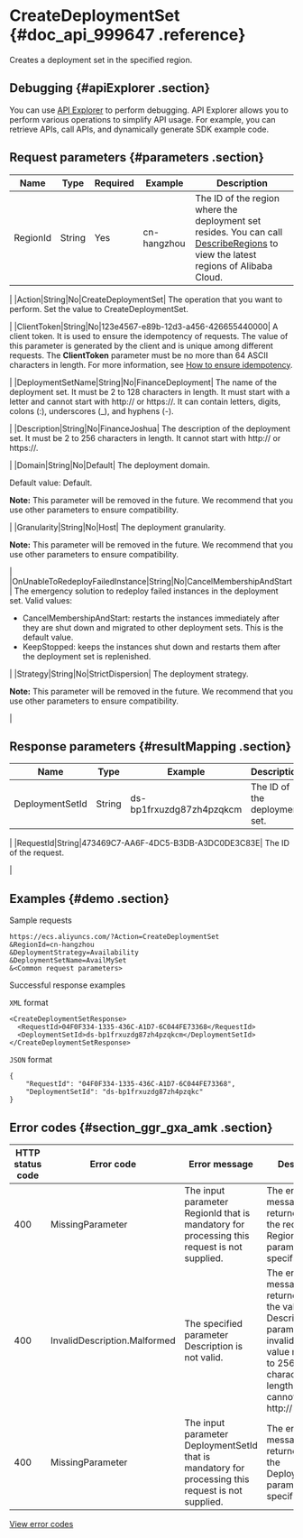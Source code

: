 # CreateDeploymentSet {#doc_api_999647 .reference}

Creates a deployment set in the specified region.

## Debugging {#apiExplorer .section}

You can use [API Explorer](https://api.aliyun.com/#product=Ecs&api=CreateDeploymentSet) to perform debugging. API Explorer allows you to perform various operations to simplify API usage. For example, you can retrieve APIs, call APIs, and dynamically generate SDK example code.

## Request parameters {#parameters .section}

|Name|Type|Required|Example|Description|
|----|----|--------|-------|-----------|
|RegionId|String|Yes|cn-hangzhou| The ID of the region where the deployment set resides. You can call [DescribeRegions](~~25609~~) to view the latest regions of Alibaba Cloud.

 |
|Action|String|No|CreateDeploymentSet| The operation that you want to perform. Set the value to CreateDeploymentSet.

 |
|ClientToken|String|No|123e4567-e89b-12d3-a456-426655440000| A client token. It is used to ensure the idempotency of requests. The value of this parameter is generated by the client and is unique among different requests. The **ClientToken** parameter must be no more than 64 ASCII characters in length. For more information, see [How to ensure idempotency](~~25693~~).

 |
|DeploymentSetName|String|No|FinanceDeployment| The name of the deployment set. It must be 2 to 128 characters in length. It must start with a letter and cannot start with http:// or https://. It can contain letters, digits, colons \(:\), underscores \(\_\), and hyphens \(-\).

 |
|Description|String|No|FinanceJoshua| The description of the deployment set. It must be 2 to 256 characters in length. It cannot start with http:// or https://.

 |
|Domain|String|No|Default| The deployment domain.

 Default value: Default.

 **Note:** This parameter will be removed in the future. We recommend that you use other parameters to ensure compatibility.

 |
|Granularity|String|No|Host| The deployment granularity.

 **Note:** This parameter will be removed in the future. We recommend that you use other parameters to ensure compatibility.

 |
|OnUnableToRedeployFailedInstance|String|No|CancelMembershipAndStart| The emergency solution to redeploy failed instances in the deployment set. Valid values:

 -   CancelMembershipAndStart: restarts the instances immediately after they are shut down and migrated to other deployment sets. This is the default value.
-   KeepStopped: keeps the instances shut down and restarts them after the deployment set is replenished.

 |
|Strategy|String|No|StrictDispersion| The deployment strategy.

 **Note:** This parameter will be removed in the future. We recommend that you use other parameters to ensure compatibility.

 |

## Response parameters {#resultMapping .section}

|Name|Type|Example|Description|
|----|----|-------|-----------|
|DeploymentSetId|String|ds-bp1frxuzdg87zh4pzqkcm| The ID of the deployment set.

 |
|RequestId|String|473469C7-AA6F-4DC5-B3DB-A3DC0DE3C83E| The ID of the request.

 |

## Examples {#demo .section}

Sample requests

``` {#request_demo}
https://ecs.aliyuncs.com/?Action=CreateDeploymentSet
&RegionId=cn-hangzhou 
&DeploymentStrategy=Availability
&DeploymentSetName=AvailMySet
&<Common request parameters>
```

Successful response examples

`XML` format

``` {#xml_return_success_demo}
<CreateDeploymentSetResponse>
  <RequestId>04F0F334-1335-436C-A1D7-6C044FE73368</RequestId>
  <DeploymentSetId>ds-bp1frxuzdg87zh4pzqkcm</DeploymentSetId>
</CreateDeploymentSetResponse>
```

`JSON` format

``` {#json_return_success_demo}
{
	"RequestId": "04F0F334-1335-436C-A1D7-6C044FE73368",
	"DeploymentSetId": "ds-bp1frxuzdg87zh4pzqkc"
}
```

## Error codes {#section_ggr_gxa_amk .section}

|HTTP status code|Error code|Error message|Description|
|----------------|----------|-------------|-----------|
|400|MissingParameter|The input parameter RegionId that is mandatory for processing this request is not supplied.|The error message returned when the required RegionId parameter is not specified.|
|400|InvalidDescription.Malformed|The specified parameter Description is not valid.|The error message returned when the value of the Description parameter is invalid. The value must be 2 to 256 characters in length and cannot start with http:// or https://.|
|400|MissingParameter|The input parameter DeploymentSetId that is mandatory for processing this request is not supplied.|The error message returned when the DeploymentSetId parameter is not specified.|

[View error codes](https://error-center.aliyun.com/status/product/Ecs)

